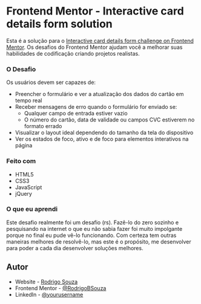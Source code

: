 # Frontend Mentor - Interactive card details form solution

Esta é a solução para o [Interactive card details form challenge on Frontend Mentor](https://www.frontendmentor.io/challenges/interactive-card-details-form-XpS8cKZDWw). Os desafios do Frontend Mentor ajudam você a melhorar suas habilidades de codificação criando projetos realistas.

### O Desafio

Os usuários devem ser capazes de:

- Preencher o formulário e ver a atualização dos dados do cartão em tempo real
- Receber mensagens de erro quando o formulário for enviado se:
  - Qualquer campo de entrada estiver vazio
  - O número do cartão, data de validade ou campos CVC estiverem no formato errado
- Visualizar o layout ideal dependendo do tamanho da tela do dispositivo
- Ver os estados de foco, ativo e de foco para elementos interativos na página

### Feito com

- HTML5 
- CSS3 
- JavaScript
- jQuery

### O que eu aprendi

Este desafio realmente foi um desafio (rs). Fazê-lo do zero sozinho e pesquisando na internet 
o que eu não sabia fazer foi muito impolgante porque no final eu pude vê-lo funcionando. Com certeza
tem outras maneiras melhores de resolvê-lo, mas este é o propósito, me desenvolver para poder a cada dia
desenvolver soluções melhores.

## Autor

- Website - [Rodrigo Souza](https://rodrigobsouza.github.io/eu-rodrigo/)
- Frontend Mentor - [@RodrigoBSouza](https://www.frontendmentor.io/profile/RodrigoBSouza)
- LinkedIn - [@yourusername](https://www.linkedin.com/in/rodrigo-b-souza/)